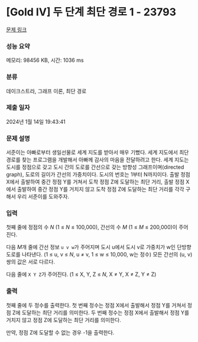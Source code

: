 # [Gold IV] 두 단계 최단 경로 1 - 23793 

[문제 링크](https://www.acmicpc.net/problem/23793) 

### 성능 요약

메모리: 98456 KB, 시간: 1036 ms

### 분류

데이크스트라, 그래프 이론, 최단 경로

### 제출 일자

2024년 1월 14일 19:43:41

### 문제 설명

<p>서준이는 아빠로부터 생일선물로 세계 지도를 받아서 매우 기뻤다. 세계 지도에서 최단 경로를 찾는 프로그램을 개발해서 아빠께 감사의 마음을 전달하려고 한다. 세계 지도는 도시를 정점으로 갖고 도시 간의 도로를 간선으로 갖는 방향성 그래프이며(directed graph), 도로의 길이가 간선의 가중치이다. 도시의 번호는 1부터 N까지이다. 출발 정점 X에서 출발하여 중간 정점 Y를 거쳐서 도착 정점 Z에 도달하는 최단 거리, 출발 정점 X에서 출발하여 중간 정점 Y를 거치지 않고 도착 정점 Z에 도달하는 최단 거리를 각각 구해서 우리 서준이를 도와주자.</p>

### 입력 

 <p>첫째 줄에 정점의 수 <em>N</em> (1 ≤ <em>N</em> ≤ 100,000), 간선의 수 <em>M</em> (1 ≤ <em>M</em> ≤ 200,000)이 주어진다.</p>

<p>다음 <em>M</em>개 줄에 간선 정보 <code>u v w</code>가 주어지며 도시 u에서 도시 v로 가중치가 w인 단방향 도로를 나타낸다. (1 ≤ u, v ≤ <em>N</em>, u ≠ v, 1 ≤ w ≤ 10,000, w는 정수) 모든 간선의 (u, v) 쌍의 값은 서로 다르다.</p>

<p>다음 줄에 <code>X Y Z</code>가 주어진다. (1 ≤ X, Y, Z ≤ <em>N</em>, X ≠ Y, X ≠ Z, Y ≠ Z)</p>

### 출력 

 <p>첫째 줄에 두 정수를 출력한다. 첫 번째 정수는 정점 X에서 출발해서 정점 Y를 거쳐서 정점 Z에 도달하는 최단 거리를 의미한다. 두 번째 정수는 정점 X에서 출발해서 정점 Y를 거치지 않고 정점 Z에 도달하는 최단 거리를 의미한다.</p>

<p>만약, 정점 Z에 도달할 수 없는 경우 -1을 출력한다.</p>

